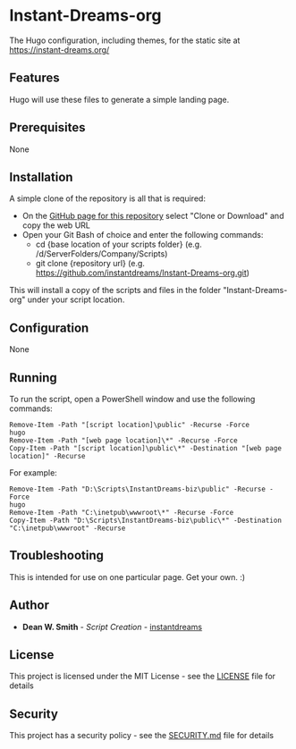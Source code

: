 # Instant-Dreams-org

The Hugo configuration, including themes, for the static site at https://instant-dreams.org/


## Features

Hugo will use these files to generate a simple landing page.


## Prerequisites

None


## Installation

A simple clone of the repository is all that is required:

* On the [GitHub page for this repository](https://github.com/instantdreams/Instant-Dreams-org) select "Clone or Download" and copy the web URL
* Open your Git Bash of choice and enter the following commands:
	* cd {base location of your scripts folder} (e.g. /d/ServerFolders/Company/Scripts)
	* git clone {repository url} (e.g. https://github.com/instantdreams/Instant-Dreams-org.git)

This will install a copy of the scripts and files in the folder "Instant-Dreams-org" under your script location.


## Configuration

None


## Running

To run the script, open a PowerShell window and use the following commands:
```
Remove-Item -Path "[script location]\public" -Recurse -Force
hugo
Remove-Item -Path "[web page location]\*" -Recurse -Force
Copy-Item -Path "[script location]\public\*" -Destination "[web page location]" -Recurse
```

For example:
```
Remove-Item -Path "D:\Scripts\InstantDreams-biz\public" -Recurse -Force
hugo
Remove-Item -Path "C:\inetpub\wwwroot\*" -Recurse -Force
Copy-Item -Path "D:\Scripts\InstantDreams-biz\public\*" -Destination "C:\inetpub\wwwroot" -Recurse
```


## Troubleshooting

This is intended for use on one particular page. Get your own. :)


## Author

* **Dean W. Smith** - *Script Creation* - [instantdreams](https://github.com/instantdreams)


## License

This project is licensed under the MIT License - see the [LICENSE](LICENSE) file for details


## Security

This project has a security policy - see the [SECURITY.md](SECURITY.md) file for details